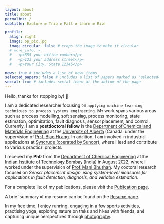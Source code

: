 ```yaml
---
layout: about
title: about
permalink: /
subtitle: Explore ⇄ Trip ⇄ Fall ⇄ Learn ⇄ Rise

profile:
  align: right
  image: op_pic.jpg
  image_circular: false # crops the image to make it circular
  # more_info: >
  #   <p>555 your office number</p>
  #   <p>123 your address street</p>
  #   <p>Your City, State 12345</p>

news: true # includes a list of news items
selected_papers: false # includes a list of papers marked as "selected={true}"
social: true # includes social icons at the bottom of the page
---
```


Hello, thanks for stopping by! :wave:

I am a dedicated researcher focusing on `applying machine learning techniques to process systems engineering`. My work spans various areas such as process modelling, soft sensing, process monitoring, state estimation, optimization, fault diagnosis, sensor placement, and control. Currently, I am a **postdoctoral fellow** in the [Department of Chemical and Materials Engineering](https://www.ualberta.ca/en/engineering/chemical-materials-engineering/index.html) at the [University of Alberta](https://www.ualberta.ca/en/index.html) (Canada) under the supervision of [Prof. Biao Huang](https://apps.ualberta.ca/directory/person/bhuang). In addition, I am involved in industrial applications at [Syncrude (operated by Suncor)](https://www.suncor.com/en-ca/what-we-do/oil-sands/syncrude), where I lead and contribute to various practical projects.

I received my **PhD** from the [Department of Chemical Engineering](https://www.che.iitb.ac.in) at the [Indian Institute of Technology Bombay](https://www.iitb.ac.in) (India) in August 2022, where I worked under the supervision of [Prof. Mani Bhushan](https://www.che.iitb.ac.in/faculty/mani-bhushan). My doctoral research focused on _Sensor placement design using system-level measures for applications in fault detection, diagnosis, and variable estimation_.

For a complete list of my publications, please visit the [Publication page](/sa-prana/publications/).

A brief summary of my resume can be found on the [Resume page](/sa-prana/cv/).

In my free time, I enjoy running, engaging in a few sports activities, practising yoga, exploring nature on treks and hikes with friends, and capturing unique perspectives through [photography](/sa-prana/photography/).
